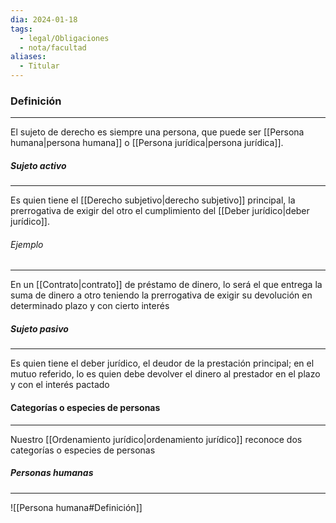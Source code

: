 ```yaml
---
dia: 2024-01-18
tags:
  - legal/Obligaciones
  - nota/facultad
aliases:
  - Titular
---
```

### Definición
---
El sujeto de derecho es siempre una persona, que puede ser [[Persona humana|persona humana]] o [[Persona jurídica|persona jurídica]]. 

##### Sujeto activo
---
Es quien tiene el [[Derecho subjetivo|derecho subjetivo]] principal, la prerrogativa de exigir del otro el cumplimiento del [[Deber jurídico|deber jurídico]]. 

###### Ejemplo
---
En un [[Contrato|contrato]] de préstamo de dinero, lo será el que entrega la suma de dinero a otro teniendo la prerrogativa de exigir su devolución en determinado plazo y con cierto interés

##### Sujeto pasivo
---
Es quien tiene el deber jurídico, el deudor de la prestación principal; en el mutuo referido, lo es quien debe devolver el dinero al prestador en el plazo y con el interés pactado

#### Categorías o especies de personas
---
Nuestro [[Ordenamiento jurídico|ordenamiento jurídico]] reconoce dos categorías o especies de personas

##### Personas humanas
---
![[Persona humana#Definición]]